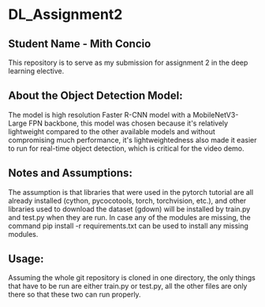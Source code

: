 # DL_Assignment2

## Student Name - Mith Concio

This repository is to serve as my submission for assignment 2 in the deep learning elective.

## About the Object Detection Model:
The model is high resolution Faster R-CNN model with a MobileNetV3-Large FPN backbone, this model was chosen because it's relatively lightweight compared to the other available models and without compromising much performance, it's lightweightedness also made it easier to run for real-time object detection, which is critical for the video demo.

## Notes and Assumptions:
The assumption is that libraries that were used in the pytorch tutorial are all already installed (cython, pycocotools, torch, torchvision, etc.), and other libraries used to download the dataset (gdown) will be installed by train.py and test.py when they are run. In case any of the modules are missing, the command pip install -r requirements.txt can be used to install any missing modules. 

## Usage:
Assuming the whole git repository is cloned in one directory, the only things that have to be run are either train.py or test.py, all the other files are only there so that these two can run properly.




